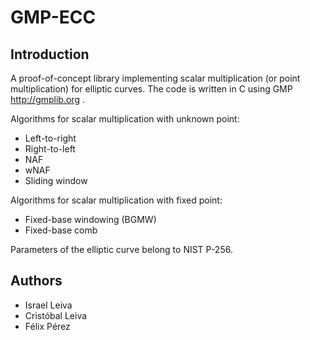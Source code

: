 # GMP-ECC

## Introduction

A proof-of-concept library implementing scalar multiplication (or point multiplication) for elliptic curves.
The code is written in C using GMP http://gmplib.org . 

Algorithms for scalar multiplication with unknown point:

* Left-to-right
* Right-to-left
* NAF
* wNAF
* Sliding window

Algorithms for scalar multiplication with fixed point:

* Fixed-base windowing (BGMW)
* Fixed-base comb

Parameters of the elliptic curve belong to NIST P-256.

## Authors

* Israel Leiva
* Cristóbal Leiva
* Félix Pérez
